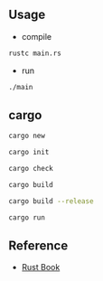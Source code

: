 ## Usage

- compile

```bash
rustc main.rs
```

- run

```bash
./main
```

## cargo

```bash
cargo new
```

```bash
cargo init
```

```bash
cargo check
```

```bash
cargo build
```

```bash
cargo build --release
```

```bash
cargo run
```

## Reference

- [Rust Book](https://doc.rust-lang.org/book/title-page.html)
